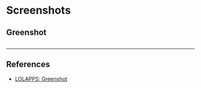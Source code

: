 # Screenshots

## Greenshot

```

```

---
## References

- [LOLAPPS: Greenshot](https://lolapps-project.github.io/lolapps/Desktop/greenshot/)